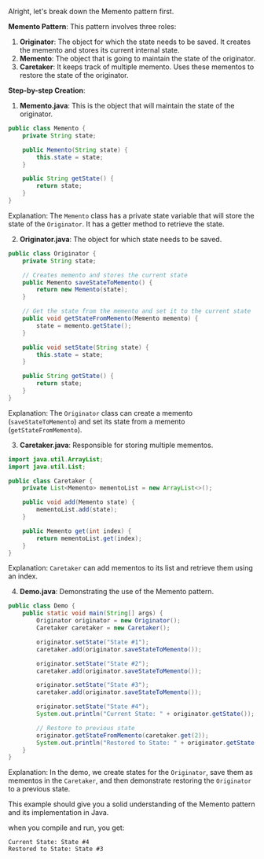 Alright, let's break down the Memento pattern first.

**Memento Pattern**:
This pattern involves three roles:
1. **Originator**: The object for which the state needs to be saved. It creates the memento and stores its current internal state.
2. **Memento**: The object that is going to maintain the state of the originator.
3. **Caretaker**: It keeps track of multiple memento. Uses these mementos to restore the state of the originator.

**Step-by-step Creation**:
1. **Memento.java**: This is the object that will maintain the state of the originator.
```java
public class Memento {
    private String state;

    public Memento(String state) {
        this.state = state;
    }

    public String getState() {
        return state;
    }
}
```
Explanation: The `Memento` class has a private state variable that will store the state of the `Originator`. It has a getter method to retrieve the state.

2. **Originator.java**: The object for which state needs to be saved.
```java
public class Originator {
    private String state;

    // Creates memento and stores the current state
    public Memento saveStateToMemento() {
        return new Memento(state);
    }

    // Get the state from the memento and set it to the current state
    public void getStateFromMemento(Memento memento) {
        state = memento.getState();
    }

    public void setState(String state) {
        this.state = state;
    }

    public String getState() {
        return state;
    }
}
```
Explanation: The `Originator` class can create a memento (`saveStateToMemento`) and set its state from a memento (`getStateFromMemento`).

3. **Caretaker.java**: Responsible for storing multiple mementos.
```java
import java.util.ArrayList;
import java.util.List;

public class Caretaker {
    private List<Memento> mementoList = new ArrayList<>();

    public void add(Memento state) {
        mementoList.add(state);
    }

    public Memento get(int index) {
        return mementoList.get(index);
    }
}
```
Explanation: `Caretaker` can add mementos to its list and retrieve them using an index.

4. **Demo.java**: Demonstrating the use of the Memento pattern.
```java
public class Demo {
    public static void main(String[] args) {
        Originator originator = new Originator();
        Caretaker caretaker = new Caretaker();

        originator.setState("State #1");
        caretaker.add(originator.saveStateToMemento());

        originator.setState("State #2");
        caretaker.add(originator.saveStateToMemento());

        originator.setState("State #3");
        caretaker.add(originator.saveStateToMemento());

        originator.setState("State #4");
        System.out.println("Current State: " + originator.getState());

        // Restore to previous state
        originator.getStateFromMemento(caretaker.get(2));
        System.out.println("Restored to State: " + originator.getState());
    }
}
```
Explanation: In the demo, we create states for the `Originator`, save them as mementos in the `Caretaker`, and then demonstrate restoring the `Originator` to a previous state.

This example should give you a solid understanding of the Memento pattern and its implementation in Java.


when you compile and run, you get:

```
Current State: State #4
Restored to State: State #3
```

